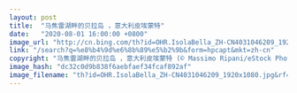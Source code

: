 ```yaml
---
layout: post
title:  "马焦雷湖畔的贝拉岛 ，意大利皮埃蒙特"
date:   "2020-08-01 16:00:00 +0800"
image_url: "http://cn.bing.com/th?id=OHR.IsolaBella_ZH-CN4031046209_1920x1080.jpg&rf=LaDigue_1920x1080.jpg&pid=hp"
link: "/search?q=%e8%b4%9d%e6%8b%89%e5%b2%9b&form=hpcapt&mkt=zh-cn"
copyright: "马焦雷湖畔的贝拉岛 ，意大利皮埃蒙特 (© Massimo Ripani/eStock Photo)"
image_hash: "dc32c0d9b838f6aebfaef34fcaf892af"
image_filename: "th?id=OHR.IsolaBella_ZH-CN4031046209_1920x1080.jpg&rf=LaDigue_1920x1080.jpg&pid=hp"
---
```

